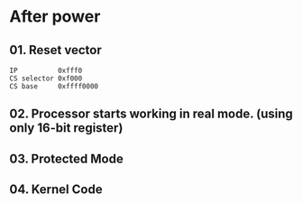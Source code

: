 # After power

## 01. Reset vector
```
IP          0xfff0
CS selector 0xf000
CS base     0xffff0000
```
## 02. Processor starts working in real mode. (using only 16-bit register)

## 03. Protected Mode


## 04. Kernel Code
